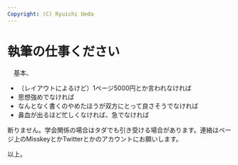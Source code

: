 ```yaml
---
Copyright: (C) Ryuichi Ueda
---
```


# 執筆の仕事ください

　基本、

* （レイアウトによるけど）1ページ5000円とか言われなければ
* 思想強めでなければ
* なんとなく書くのやめたほうが双方にとって良さそうでなければ
* 鼻血が出るほど忙しくなければ、急でなければ

断りません。学会関係の場合はタダでも引き受ける場合があります。連絡はページ上のMisskeyとかTwitterとかのアカウントにお願いします。


以上。

